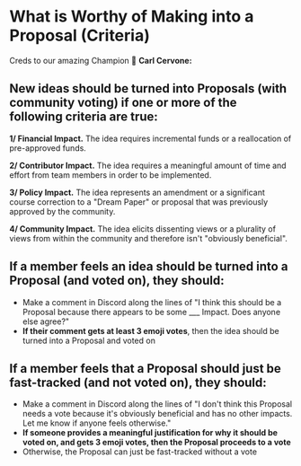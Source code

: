 # What is Worthy of Making into a Proposal (Criteria)

Creds to our amazing Champion 🥳 **Carl Cervone:** 

## **New ideas should be turned into Proposals (with community voting) if one or more of the following criteria are true:**

**1/ Financial Impact.** The idea requires incremental funds or a reallocation of pre-approved funds.

**2/ Contributor Impact.** The idea requires a meaningful amount of time and effort from team members in order to be implemented.

**3/ Policy Impact.** The idea represents an amendment or a significant course correction to a "Dream Paper" or proposal that was previously approved by the community.

**4/ Community Impact.** The idea elicits dissenting views or a plurality of views from within the community and therefore isn't "obviously beneficial".

## **If a member feels an idea should be turned into a Proposal (and voted on), they should:**

- Make a comment in Discord along the lines of "I think this should be a Proposal because there appears to be some ___ Impact. Does anyone else agree?"
- **If their comment gets at least 3 emoji votes**, then the idea should be turned into a Proposal and voted on

## **If a member feels that a Proposal should just be fast-tracked (and not voted on), they should:**

- Make a comment in Discord along the lines of "I don't think this Proposal needs a vote because it's obviously beneficial and has no other impacts. Let me know if anyone feels otherwise."
- **If someone provides a meaningful justification for why it should be voted on, and gets 3 emoji votes, then the Proposal proceeds to a vote**
- Otherwise, the Proposal can just be fast-tracked without a vote